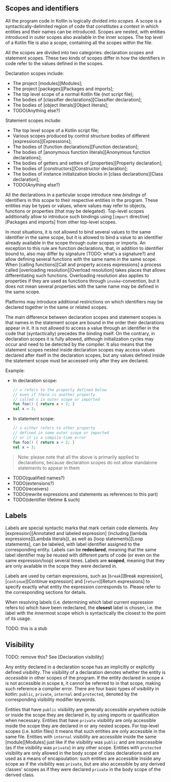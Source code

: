 ## Scopes and identifiers

All the program code in Kotlin is logically divided into _scopes_. 
A scope is a syntactically-delimited region of code that constitutes a context in which entities and their names can be introduced. 
Scopes are nested, with entities introduced in outer scopes also available in the inner scopes. 
The top level of a Kotlin file is also a scope, containing all the scopes within the file.

All the scopes are divided into two categories: declaration scopes and statement scopes. 
These two kinds of scopes differ in how the identifiers in code refer to the values defined in the scopes.

Declaration scopes include:

- The project [modules][Modules];
- The project [packages][Packages and imports];
- The top level scope of a normal Kotlin file (not script file);
- The bodies of [classifier declarations][Classifier declaration];
- The bodies of [object literals][Object literals];
- TODO(Anything else?)

Statement scopes include:

- The top level scope of a Kotlin script file;
- Various scopes produced by control structure bodies of different [expressions][Expressions];
- The bodies of [function declarations][Function declaration];
- The bodies of [anonymous function literals][Anonymous function declarations];
- The bodies of getters and setters of [properties][Property declaration];
- The bodies of [constructors][Constructor declaration];
- The bodies of instance initialization blocks in [class declarations][Class declaration];
- TODO(Anything else?)

All the declarations in a particular scope introduce new _bindings_ of identifiers in this scope to their respective entities in the program. 
These entities may be types or values, where values may refer to objects, functions or properties (that may be delegated). 
Top-level scopes additionally allow to introduce such bindings using [`import` directive][Packages and imports] from other top-level scopes.

In most situations, it is not allowed to bind several values to the same identifier in the same scope, but it is allowed to bind a value to an identifier already available in the scope through outer scopes or imports. 
An exception to this rule are function declarations, that, in addition to identifier bound to, also may differ by signature (TODO: what's a signature?) and allow defining several functions with the same name in the same scope. 
When [calling functions][Call and property access expressions] a process called [overloading resolution][Overload resolution] takes places that allows differentiating such functions. 
Overloading resolution also applies to properties if they are used as functions through `invoke`-convention, but it does not mean several properties with the same name may be defined in the same scope.

Platforms may introduce additional restrictions on which identifiers may be declared together in the same or related scopes.

The main difference between declaration scopes and statement scopes is that names in the statement scope are bound in the order their declarations appear in it. 
It is not allowed to access a value through an identifier in the code that (syntactically) precedes the binding itself. 
On the contrary, in declaration scopes it is fully allowed, although initialization cycles may occur and need to be detected by the compiler. 
It also means that the statement scopes nested inside declaration scopes may access values declared after itself in the declaration scopes, but any values defined inside the statement scope must be accessed only after they are declared.

Example:

- In declaration scope:
  ```kotlin
  // x refers to the property defined below 
  // even if there is another property
  // called x in outer scope or imported
  fun foo() { return x + 2; } 
  val x = 3; 
  ```
- In statement scope:
  ```kotlin
  // x either refers to other property 
  // defined in some outer scope or imported
  // or it is a compile-time error
  fun foo() { return x + 2; } 
  val x = 3; 
  ```

> Note: please note that all the above is primarily applied to declarations, because declaration scopes do not allow standalone statements to appear in them

- TODO(qualified names?)
- TODO(extensions?)
- TODO(receivers)
- TODO(rewrite expressions and statements as references to this part)
- TODO(identifier lifetime & such)

## Labels

Labels are special syntactic marks that mark certain code elements.
Any [expression][Annotated and labeled expression] (including [lambda expressions][Lambda literals]), as well as [loop statements][Loop statements], can be labeled, with label identifier assigned to the corresponding entity.
Labels can be **redeclared**, meaning that the same label identifier may be reused with different parts of code (or even on the same expression/loop) several times.
Labels are **scoped**, meaning that they are only available in the scope they were declared in.

Labels are used by certain expressions, such as [`break`][Break expression], [`continue`][Continue expression] and
[`return`][Return expressions] to specify exactly what entity the expression corresponds to.
Please refer to the corresponding sections for details.

When resolving labels (i.e. determining which label current expression refers to) which have been redeclared, the **closest** label is chosen, i.e. the label with the innermost scope which is syntactically the closest to the point of its usage.

TODO: this is a stub

## Visibility

TODO: remove this? See [Declaration visibility]

Any entity declared in a declaration scope has an implicitly or explicitly defined *visibility*.
The visibility of a declaration denotes whether the entity is *accessible* in other scopes of the program.
If the entity declared in scope `A` is not accessible in scope `B`, it cannot be referred to in that scope, making such reference a compiler error.
There are four basic types of visibility in kotlin: `public`, `private`, `internal` and `protected`, denoted by the corresponding visibility modifier keywords.

Entities that have `public` visibility are generally accessible anywhere outside or inside the scope they are declared in, by using imports or qualification when necessary.
Entities that have `private` visibility are only accessible inside the scope they are declared in or any nested scopes. 
For top-level scopes (i.e. kotlin files) it means that such entities are only accessible in the same file.
Entities with `internal` visibility are accessible inside the same [module][Modules] just like if the visibility was `public` and are inaccessible (as if the visibility was `private`) in any other scope.
Entities with `protected` visibility are only allowed in the body scope of class declarations and are used as a means of encapsulation: such entities are accessible inside any scope as if the visibility was `private`, but are also accessible by any derived classes' scopes as if they were declared `private` in the body scope of the derived class.
